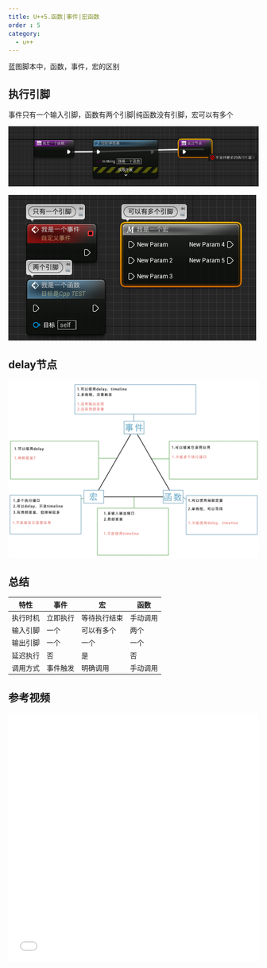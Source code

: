 ```yaml
---
title: U++5.函数|事件|宏函数
order : 5
category:
  - u++
---
```


<ChatMessage avatar="../../assets/emoji/hh.png" :avatarWidth="40">
蓝图脚本中，函数，事件，宏的区别
</ChatMessage>

## 执行引脚

<ChatMessage avatar="../../assets/emoji/blzt.png" :avatarWidth="40">
事件只有一个输入引脚，函数有两个引脚|纯函数没有引脚，宏可以有多个
</ChatMessage>

![](..%2Fassets%2Ffunction1.png)

![](..%2Fassets%2Ffem.png)

## delay节点

![[图片作者](https://space.bilibili.com/304436074)](..%2Fassets%2Ffunctionmarcoeventmap.jpg)

## 总结

| 特性         | 事件        | 宏             | 函数         |
|--------------|-------------|----------------|--------------|
| 执行时机     | 立即执行     | 等待执行结束   | 手动调用     |
| 输入引脚     | 一个         | 可以有多个     | 两个         |
| 输出引脚     | 一个         | 一个           | 一个         |
| 延迟执行     | 否           | 是             | 否           |
| 调用方式     | 事件触发     | 明确调用       | 手动调用     |

## 参考视频

<iframe src="//player.bilibili.com/player.html?aid=641399138&bvid=BV1iY4y1b7ia&cid=717977549&p=1" scrolling="no" border="0" frameborder="no" framespacing="0" allowfullscreen="true" width
="100%" height=500px> </iframe>